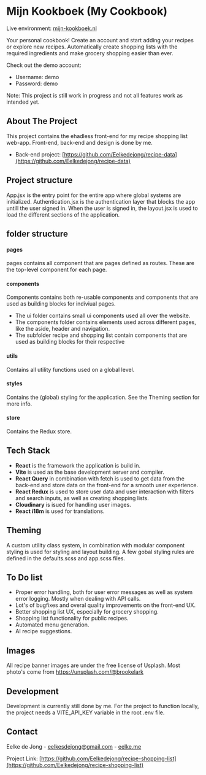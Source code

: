 # Mijn Kookboek (My Cookbook)

Live environment: [mijn-kookboek.nl](https://mijn-kookboek.nl)

Your personal cookbook! Create an account and start adding your recipes or explore new recipes. Automatically create shopping lists with the required ingredients and make grocery shopping easier than ever.

Check out the demo account:

- Username: demo
- Password: demo

Note: This project is still work in progress and not all features work as intended yet.

## About The Project

This project contains the ehadless front-end for my recipe shopping list web-app.
Front-end, back-end and design is done by me.

- Back-end project: [https://github.com/Eelkedejong/recipe-data](https://github.com/Eelkedejong/recipe-data)

## Project structure

App.jsx is the entry point for the entire app where global systems are initialized.
Authentication.jsx is the authentication layer that blocks the app untill the user signed in.
When the user is signed in, the layout.jsx is used to load the different sections of the application.

## folder structure

#### pages

pages contains all component that are pages defined as routes. These are the top-level component for each page.

#### components

Components contains both re-usable components and components that are used as building blocks for indiviual pages.

- The ui folder contains small ui components used all over the website.
- The components folder contains elements used across different pages, like the aside, header and navigation.
- The subfolder recipe and shopping list contain components that are used as building blocks for their respective

#### utils

Contains all utility functions used on a global level.

#### styles

Contains the (global) styling for the application. See the Theming section for more info.

#### store

Contains the Redux store.

## Tech Stack

- **React** is the framework the application is build in.
- **Vite** is used as the base development server and compiler.
- **React Query** in combination with fetch is used to get data from the back-end and store data on the front-end for a smooth user experience.
- **React Redux** is used to store user data and user interaction with filters and search inputs, as well as creating shopping lists.
- **Cloudinary** is isued for handling user images.
- **React i18m** is used for translations.

## Theming

A custom utility class system, in combination with modular component styling is used for styling and layout building.
A few gobal styling rules are defined in the defaults.scss and app.scss files.

## To Do list

- Proper error handling, both for user error messages as well as system error logging. Mostly when dealing with API calls.
- Lot's of bugfixes and overal quality improvements on the front-end UX.
- Better shopping list UX, especially for grocery shopping.
- Shopping list functionality for public recipes.
- Automated menu generation.
- AI recipe suggestions.

## Images

All recipe banner images are under the free license of Usplash.
Most photo's come from https://unsplash.com/@brookelark

## Development

Development is currently still done by me. For the project to function locally, the project needs a VITE_API_KEY variable in the root .env file.

## Contact

Eelke de Jong - eelkesdejong@gmail.com - [eelke.me](https://eelke.me)

Project Link: [https://github.com/Eelkedejong/recipe-shopping-list](https://github.com/Eelkedejong/recipe-shopping-list)

[contributors-shield]: https://img.shields.io/github/contributors/Eelkedejong/repo_name.svg?style=for-the-badge
[contributors-url]: https://github.com/Eelkedejong/
[issues-shield]: https://img.shields.io/github/issues/Eelkedejong/repo_name.svg?style=for-the-badge
[issues-url]: https://github.com/Eelkedejong/recipe-shopping-list/issues
[linkedin-shield]: https://img.shields.io/badge/-LinkedIn-black.svg?style=for-the-badge&logo=linkedin&colorB=555
[linkedin-url]: https://www.linkedin.com/in/eelke-de-jong/
[product-screenshot]: images/screenshot.png
[React.js]: https://img.shields.io/badge/React-20232A?style=for-the-badge&logo=react&logoColor=61DAFB
[React-url]: https://reactjs.org/

